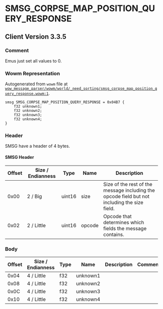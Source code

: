 # SMSG_CORPSE_MAP_POSITION_QUERY_RESPONSE

## Client Version 3.3.5

### Comment

Emus just set all values to 0.

### Wowm Representation

Autogenerated from `wowm` file at [`wow_message_parser/wowm/world/_need_sorting/smsg_corpse_map_position_query_response.wowm:1`](https://github.com/gtker/wow_messages/tree/main/wow_message_parser/wowm/world/_need_sorting/smsg_corpse_map_position_query_response.wowm#L1).
```rust,ignore
smsg SMSG_CORPSE_MAP_POSITION_QUERY_RESPONSE = 0x04B7 {
    f32 unknown1;
    f32 unknown2;
    f32 unknown3;
    f32 unknown4;
}
```
### Header

SMSG have a header of 4 bytes.

#### SMSG Header

| Offset | Size / Endianness | Type   | Name   | Description |
| ------ | ----------------- | ------ | ------ | ----------- |
| 0x00   | 2 / Big           | uint16 | size   | Size of the rest of the message including the opcode field but not including the size field.|
| 0x02   | 2 / Little        | uint16 | opcode | Opcode that determines which fields the message contains.|

### Body

| Offset | Size / Endianness | Type | Name | Description | Comment |
| ------ | ----------------- | ---- | ---- | ----------- | ------- |
| 0x04 | 4 / Little | f32 | unknown1 |  |  |
| 0x08 | 4 / Little | f32 | unknown2 |  |  |
| 0x0C | 4 / Little | f32 | unknown3 |  |  |
| 0x10 | 4 / Little | f32 | unknown4 |  |  |

